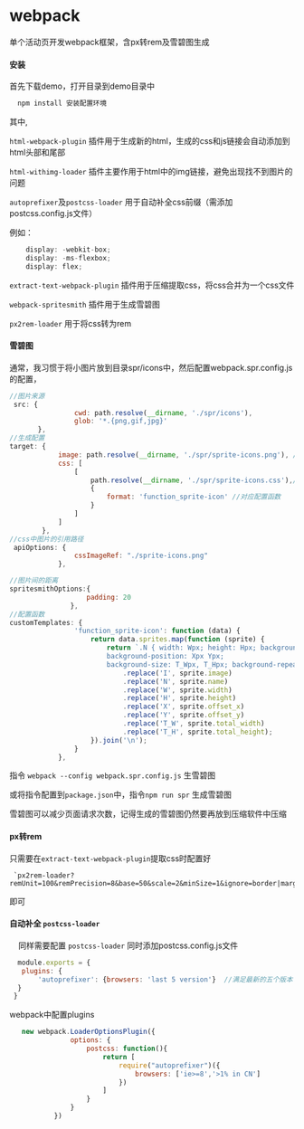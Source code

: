 # webpack
单个活动页开发webpack框架，含px转rem及雪碧图生成

#### 安装

首先下载demo，打开目录到demo目录中
 
```js
  npm install 安装配置环境
```
 
 其中,
 
 `html-webpack-plugin` 插件用于生成新的html，生成的css和js链接会自动添加到html头部和尾部
 
 `html-withimg-loader` 插件主要作用于html中的img链接，避免出现找不到图片的问题
 
 `autoprefixer`及`postcss-loader` 用于自动补全css前缀（需添加postcss.config.js文件）
 
 例如：
 
```js
    display: -webkit-box;
    display: -ms-flexbox;
    display: flex;
```

`extract-text-webpack-plugin` 插件用于压缩提取css，将css合并为一个css文件

`webpack-spritesmith` 插件用于生成雪碧图

`px2rem-loader` 用于将css转为rem

#### 雪碧图

通常，我习惯于将小图片放到目录spr/icons中，然后配置webpack.spr.config.js的配置，
```js
//图片来源
 src: {
                cwd: path.resolve(__dirname, './spr/icons'),
                glob: '*.{png,gif,jpg}'
       },
//生成配置
target: {
            image: path.resolve(__dirname, './spr/sprite-icons.png'), //生成图片名字及位置
            css: [
                [
                    path.resolve(__dirname, './spr/sprite-icons.css'),//生成css文件名字及位置
                    {
                        format: 'function_sprite-icon' //对应配置函数
                    }
                ]
            ]
        },
//css中图片的引用路径
 apiOptions: {
                cssImageRef: "./sprite-icons.png"
            },

//图片间的距离
spritesmithOptions:{
                   padding: 20
               },
//配置函数
customTemplates: {
                'function_sprite-icon': function (data) {
                    return data.sprites.map(function (sprite) {
                        return `.N { width: Wpx; height: Hpx; background-image: url(I); 
                        background-position: Xpx Ypx; 
                        background-size: T_Wpx, T_Hpx; background-repeat: no-repeat;}`
                            .replace('I', sprite.image)
                            .replace('N', sprite.name)
                            .replace('W', sprite.width)
                            .replace('H', sprite.height)
                            .replace('X', sprite.offset_x)
                            .replace('Y', sprite.offset_y)
                            .replace('T_W', sprite.total_width)
                            .replace('T_H', sprite.total_height);
                    }).join('\n');
                }
            },
````


指令 `webpack --config webpack.spr.config.js` 生雪碧图

或将指令配置到`package.json`中，指令`npm run spr` 生成雪碧图

雪碧图可以减少页面请求次数，记得生成的雪碧图仍然要再放到压缩软件中压缩

#### px转rem

只需要在`extract-text-webpack-plugin`提取css时配置好

     `px2rem-loader?remUnit=100&remPrecision=8&base=50&scale=2&minSize=1&ignore=border|margin|padding`
    
即可

#### 自动补全 `postcss-loader`
   
   同样需要配置 `postcss-loader` 同时添加postcss.config.js文件
   
 ```js
   module.exports = {
    plugins: {
        'autoprefixer': {browsers: 'last 5 version'}  //满足最新的五个版本
   }
  }
 ```

webpack中配置plugins

 ```js   
    new webpack.LoaderOptionsPlugin({
                options: {
                    postcss: function(){
                        return [
                            require("autoprefixer")({
                                browsers: ['ie>=8','>1% in CN']
                            })
                        ]
                    }
                }
            })
```



